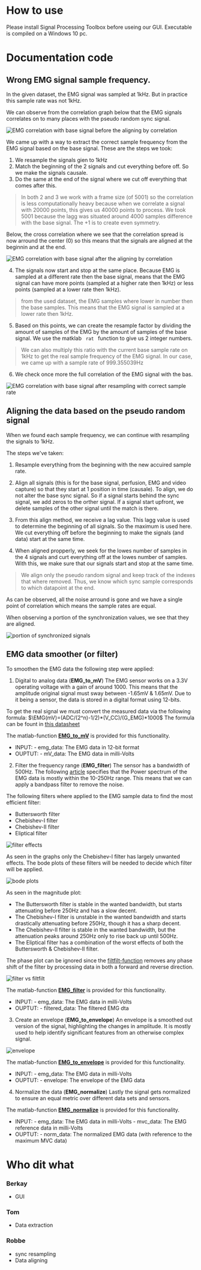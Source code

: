 
# How to use
Please install Signal Processing Toolbox before useing our GUI.
Executable is compiled on a Windows 10 pc.



# Documentation code
## Wrong EMG signal sample frequency.
In the given dataset, the EMG signal was sampled at 1kHz. But in practice this sample rate was not 1kHz.

We can observe from the correlation graph below that the EMG signals correlates on to many places with the pseudo random sync signal.

![EMG correlation with base signal before the aligning by correlation](DOCS/assets/EMG_corr_base_before_align.png)

We came up with a way to extract the correct sample frequency from the EMG signal based on the base signal. These are the steps we took:
1. We resample the signals gien to 1kHz
2. Match the beginning of the 2 signals and cut everything before off. So we make the signals causale.
3. Do the same at the end of the signal where we cut off everything that comes after this.

> In both 2 and 3 we work with a frame size (of 5001) so the correlation is less computationally heavy because 
when we correlate a signal with 20000 points, this gives us 40000 points to process. We took 5001 because the lagg was situated around 4000 samples difference with the base signal. The +1 is to create even symmetry.

Below, the cross correlation where we see that the correlation spread is now arround the center (0) so this means that the signals are aligned at the beginnin and at the end.

![EMG correlation with base signal after the aligning by correlation](DOCS/assets/EMG_corr_base_after_align.png)

4. The signals now start and stop at the same place. Because EMG is sampled at a different rate then the base signal, 
means that the EMG signal can have more points (sampled at a higher rate then 1kHz) or less points (sampled at a lower rate then 1kHz).

> from the used dataset, the EMG samples where lower in number then the base samples. This means that the EMG signal is sampled at a lower rate then 1kHz.

5. Based on this points, we can create the resample factor by dividing the amount of samples of the EMG by the amount of samples of the base signal.
We use the matklab <code> rat </code> function to give us 2 integer numbers. 

> We can also multiply this ratio with the current base sample rate on 1kHz to get the real 
sample frequency of the EMG signal. In our case, we came up with a sample rate of 999.355039Hz

6. We check once more the full correlation of the EMG signal with the bas.

![EMG correlation with base signal after resampling with correct sample rate](DOCS/assets/EMG_corr_base_after_resample.png)

## Aligning the data based on the pseudo random signal

When we found each sample frequency, we can continue with resampling the signals to 1kHz.

The steps we've taken:

1. Resample everything from the beginning with the new accuired sample rate.

2. Align all signals (this is for the base signal, perfusion, EMG and video capture) so that they start at 1 position in time (causale). To align, we do not alter the base sync signal. So if a signal starts behind the sync signal, we add zeros to the orther signal. If a signal start upfront, we delete samples of the other signal until the match is there.

3. From this align method, we receive a lag value. This lagg value is used to determine the beginning of all signals. So the maximum is used here. We cut everything off before the beginning to make the signals (and data) start at the same time.

4. When aligned propperly, we seek for the lowes number of samples in the 4 signals and curt everything off at the lowes number of samples. With this, we make sure that our signals start and stop at the same time.

> We align only the pseudo random signal and keep track of the indexes that where removed. Thus, we know which sync sample corresponds to which datapoint at the end.

As can be observed, all the noise arround is gone and we have a single point of correlation which means the sample rates are equal.

When observing a portion of the synchronization values, we see that they are aligned.

![portion of synchronized signals](DOCS/assets/sync_signals_after_resample.png)

## EMG data smoother (or filter)
To smoothen the EMG data the following step were applied:
  1) Digital to analog data (**EMG_to_mV**)
The EMG sensor works on a 3.3V operating voltage with a gain of around 1000. This means that the amplitude original signal must sway between -1.65mV & 1.65mV. Due to it being a sensor, the data is stored in a digital format using 12-bits.

To get the real signal we must convert the measured data via the following formula:
$`\EMG(mV)=(ADC/(2^n)-1/2)*(V_CC)/(G_EMG)*1000`$
The formula can be fount in [this datasheet](https://support.pluxbiosignals.com/wp-content/uploads/2021/11/revolution-emg-sensor-datasheet-1.pdf)

The matlab-function [**EMG_to_mV**](./OTHER/Tom/EMG_to_mV.m) is provided for this functionality.
  - INPUT:  - emg_data: The EMG data in 12-bit format
  - OUPTUT: - mV_data:  The EMG data in milli-Volts

  2) Filter the frequency range (**EMG_filter**)
The sensor has a bandwidth of 500Hz. The following [article](https://www.nature.com/articles/s41598-023-33319-4) specifies that the Power spectrum of the EMG data is mostly within the 10-250Hz range. This means that we can apply a bandpass filter to remove the noise.

The following filters where applied to the EMG sample data to find the most efficient filter:
  - Buttersworth filter
  - Chebishev-I filter
  - Chebishev-II filter
  - Eliptical filter

![filter effects](./DOCS/filter_effects.jpg)

As seen in the graphs only the Chebishev-I filter has largely unwanted effects. The bode plots of these filters will be needed to decide which filter will be applied.

![bode plots](./DOCS/bode_plot.jpg)

As seen in the magnitude plot:
  - The Buttersworth filter is stable in the wanted bandwidth, but starts attenuating before 250Hz and has a slow decent.
  - The Chebishev-I filter is unstable in the wanted bandwidth and starts drastically attenuating before 250Hz, though it has a sharp decent.
  - The Chebishev-II filter is stable in the wanted bandwidth, but the attenuation peaks around 250Hz only to rise back up until 500Hz.
  - The Eliptical filter has a combination of the worst effects of both the Buttersworth & Chebishev-II filter.

The phase plot can be ignored since the [filtfilt-function](https://nl.mathworks.com/help/signal/ref/filtfilt.html) removes any phase shift of the filter by processing data in both a forward and reverse direction.

![filter vs filtfilt](./DOCS/filter_vs_filtfilt.jpg)

The matlab-function [**EMG_filter**](./OTHER/Tom/EMG_filter.m) is provided for this functionality.
  - INPUT:  - emg_data:       The EMG data in milli-Volts
  - OUPTUT: - filtered_data:  The filtered EMG dta

  3) Create an envelope (**EMG_to_envelope**)
An envelope is a smoothed out version of the signal, highlighting the changes in amplitude. It is mostly used to help identify significant features from an otherwise complex signal.

![envelope](./DOCS/envelope.jpg)

The matlab-function [**EMG_to_envelope**](./OTHER/Tom/EMG_to_envelope.m) is provided for this functionality.
  - INPUT:  - emg_data: The EMG data in milli-Volts
  - OUPTUT: - envelope: The envelope of the EMG data

  4) Normalize the data (**EMG_normalize**)
Lastly the signal gets normalized to ensure an equal metric over different data sets and sensors.

The matlab-function [**EMG_normalize**](./OTHER/Tom/EMG_normalize.m) is provided for this functionality.
  - INPUT:  - emg_data:   The EMG data in milli-Volts
            - mvc_data:   The EMG reference data in milli-Volts
  - OUPTUT: - norm_data:  The normalized EMG data (with reference to the maximum MVC data)

# Who dit what
### Berkay
- GUI
### Tom
- Data extraction
### Robbe
- sync resampling
- Data aligning
